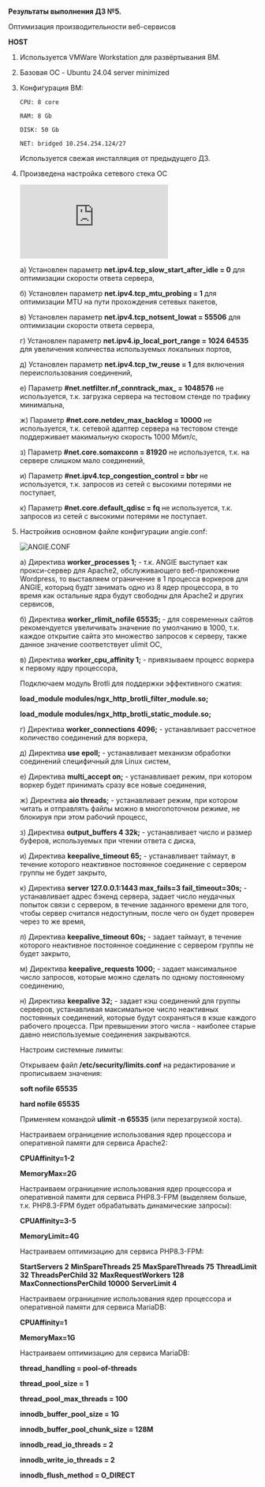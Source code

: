**Результаты выполнения ДЗ №5.**

Оптимизация производительности веб-сервисов

**HOST**
1. Используется VMWare Workstation для развёртывания ВМ.
2. Базовая ОС - Ubuntu 24.04 server minimized
3. Конфигурация ВМ:

   ```
   CPU: 8 core

   RAM: 8 Gb

   DISK: 50 Gb

   NET: bridged 10.254.254.124/27
   ```
   Используется свежая инсталляция от предыдущего ДЗ.
   
4. Произведена настройка сетевого стека ОС

   ![NETWORK](https://github.com/ViperOGrind/OTUS_STUDY/blob/main/10.%20Оптимизация%20производительности%20веб-сервисов/Artifacts/sysctl.conf)

   а) Установлен параметр **net.ipv4.tcp_slow_start_after_idle = 0** для оптимизации скорости ответа сервера,
   
   б) Установлен параметр **net.ipv4.tcp_mtu_probing = 1** для оптимизации MTU на пути прохождения сетевых пакетов,
   
   в) Установлен параметр **net.ipv4.tcp_notsent_lowat = 55506** для оптимизации скорости ответа сервера,
   
   г) Установлен параметр **net.ipv4.ip_local_port_range = 1024 64535** для увеличения количества используемых локальных портов,
   
   д) Установлен параметр **net.ipv4.tcp_tw_reuse = 1** для включения переиспользования соединений,
   
   е) Параметр **#net.netfilter.nf_conntrack_max_ = 1048576** не используется, т.к. загрузка сервера на тестовом стенде по трафику минимальна,
   
   ж) Параметр **#net.core.netdev_max_backlog = 10000** не используется, т.к. сетевой адаптер сервера на тестовом стенде поддерживает макимальную скорость 1000 Мбит/с,
   
   з) Параметр **#net.core.somaxconn = 81920** не используется, т.к. на сервере слишком мало соединений,
   
   и) Параметр **#net.ipv4.tcp_congestion_control = bbr** не используется, т.к. запросов из сетей с высокими потерями не поступает,
   
   к) Параметр **#net.core.default_qdisc = fq** не используется, т.к. запросов из сетей с высокими потерями не поступает.
   

6. Настройкив основном файле конфигурации angie.conf:

   ![ANGIE.CONF]()

   а) Директива **worker_processes  1;** - т.к. ANGIE выступает как прокси-сервер для Apache2, обслуживающего веб-приложение Wordpress, то выставляем ограничение в 1 процесса воркеров для ANGIE, которыq будtт занимать одно из 8 ядер процессора, в то время как остальные ядра будут свободны для Apache2 и других сервисов,
   
   б) Директива **worker_rlimit_nofile 65535;** - для современных сайтов рекомендуется увеличивать значение по умолчанию в 1000, т.к. каждое открытие сайта это множество запросов к серверу, также данное значение соответствует ulimit ОС,
   
   в) Директива **worker_cpu_affinity 1;** - привязываем процесс воркера к первому ядру процессора,
   

   Подключаем модуль Brotli для поддержки эффективного сжатия:
   
    **load_module modules/ngx_http_brotli_filter_module.so;**
   
    **load_module modules/ngx_http_brotli_static_module.so;**

   г) Директива **worker_connections 4096;** - устанавливает рассчетное количество соединений для воркера,

   д) Директива **use epoll;** - устанавливает механизм обработки соединений специфичный для Linux систем,

   е) Директива **multi_accept on;** - устанавливает режим, при котором воркер будет принимать сразу все новые соединения,

   ж) Директива **aio threads;** - устанавливает режим, при котором читать и отправлять файлы можно в многопоточном режиме, не блокируя при этом рабочий процесс,

   з) Директива **output_buffers 4 32k;** - устанавливает число и размер буферов, используемых при чтении ответа с диска,

   и) Директива **keepalive_timeout  65;** - устанавливает таймаут, в течение которого неактивное постоянное соединение с сервером группы не будет закрыто,

   к) Директива **server 127.0.0.1:1443 max_fails=3 fail_timeout=30s;** - устанавливает адрес бэкенд сервера, задает число неудачных попыток связи с сервером, в течение заданного времени для того, чтобы сервер считался недоступным, после чего он будет проверен через то же время,

   л) Директива **keepalive_timeout 60s;** - задает таймаут, в течение которого неактивное постоянное соединение с сервером группы не будет закрыто,

   м) Директива **keepalive_requests 1000;** - задает максимальное число запросов, которые можно сделать по одному постоянному соединению,

   н) Директива **keepalive 32;** - задает кэш соединений для группы серверов, устанавливая максимальное число неактивных постоянных соединений, которые будут сохраняться в кэше каждого рабочего процесса. При превышении этого числа - наиболее старые давно неиспользуемые соединения закрываются.

   Настроим системные лимиты:

   Открываем файл **/etc/security/limits.conf** на редактирование и прописываем значения:

   **soft nofile 65535**
   
   **hard nofile 65535**

   Применяем командой **ulimit -n 65535** (или перезагрузкой хоста).

   Настраиваем ограницение использования ядер процессора и оперативной памяти для сервиса Apache2:

   **CPUAffinity=1-2**

   **MemoryMax=2G**

   Настраиваем ограницение использования ядер процессора и оперативной памяти для сервиса PHP8.3-FPM (выделяем больше, т.к. PHP8.3-FPM будет обрабатывать динамические запросы):

   **CPUAffinity=3-5**

   **MemoryLimit=4G**

   Настраиваем оптимизацию для сервиса PHP8.3-FPM:

   **StartServers             2**
   **MinSpareThreads         25**
   **MaxSpareThreads         75**
   **ThreadLimit             32**
   **ThreadsPerChild         32**
   **MaxRequestWorkers      128**
   **MaxConnectionsPerChild  10000**
   **ServerLimit             4**

   Настраиваем ограницение использования ядер процессора и оперативной памяти для сервиса MariaDB:

   **CPUAffinity=1**

   **MemoryMax=1G**

   Настраиваем оптимизацию для сервиса MariaDB:

   **thread_handling = pool-of-threads**

   **thread_pool_size = 1**

   **thread_pool_max_threads = 100**

   **innodb_buffer_pool_size = 1G**

   **innodb_buffer_pool_chunk_size = 128M**

   **innodb_read_io_threads = 2**

   **innodb_write_io_threads = 2**

   **innodb_flush_method = O_DIRECT**
